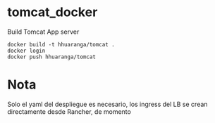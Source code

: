 # tomcat_docker
Build Tomcat App server

	docker build -t hhuaranga/tomcat .
	docker login
	docker push hhuaranga/tomcat

# Nota
Solo el yaml del despliegue es necesario, los ingress del LB se crean directamente desde Rancher, de momento